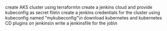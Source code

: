 create AKS cluster using terraform\n
create a jenkins cloud and provide kubeconfig as secret file\n
create a jenkins credentials for the cluster using kubeconfig named "mykubeconfig"\n
download kubernetes and kubernetes CD plugins on jenkins\n
write a jenkinsfile for the job\n
